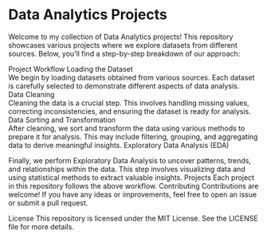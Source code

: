 # Data Analytics Projects
Welcome to my collection of Data Analytics projects! This repository showcases various projects where we explore datasets from different sources. Below, you’ll find a step-by-step breakdown of our approach:

Project Workflow
Loading the Dataset
<br>
We begin by loading datasets obtained from various sources. Each dataset is carefully selected to demonstrate different aspects of data analysis.
<br>
Data Cleaning
<br>
Cleaning the data is a crucial step. This involves handling missing values, correcting inconsistencies, and ensuring the dataset is ready for analysis.
<br>
Data Sorting and Transformation
<br>
After cleaning, we sort and transform the data using various methods to prepare it for analysis. This may include filtering, grouping, and aggregating data to derive meaningful insights.
Exploratory Data Analysis (EDA)

Finally, we perform Exploratory Data Analysis to uncover patterns, trends, and relationships within the data. This step involves visualizing data and using statistical methods to extract valuable insights.
Projects
Each project in this repository follows the above workflow.
Contributing
Contributions are welcome! If you have any ideas or improvements, feel free to open an issue or submit a pull request.

License
This repository is licensed under the MIT License. See the LICENSE file for more details.
